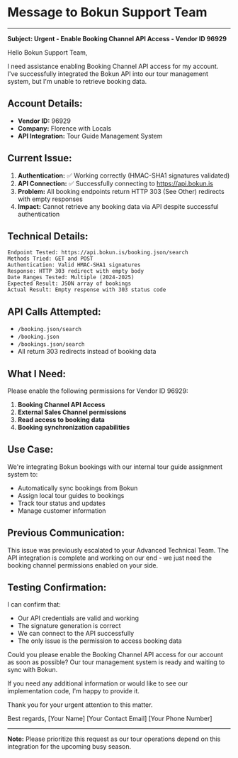 # Message to Bokun Support Team

---

**Subject: Urgent - Enable Booking Channel API Access - Vendor ID 96929**

Hello Bokun Support Team,

I need assistance enabling Booking Channel API access for my account. I've successfully integrated the Bokun API into our tour management system, but I'm unable to retrieve booking data.

## Account Details:
- **Vendor ID:** 96929
- **Company:** Florence with Locals
- **API Integration:** Tour Guide Management System

## Current Issue:
1. **Authentication:** ✅ Working correctly (HMAC-SHA1 signatures validated)
2. **API Connection:** ✅ Successfully connecting to https://api.bokun.is
3. **Problem:** All booking endpoints return HTTP 303 (See Other) redirects with empty responses
4. **Impact:** Cannot retrieve any booking data via API despite successful authentication

## Technical Details:
```
Endpoint Tested: https://api.bokun.is/booking.json/search
Methods Tried: GET and POST
Authentication: Valid HMAC-SHA1 signatures
Response: HTTP 303 redirect with empty body
Date Ranges Tested: Multiple (2024-2025)
Expected Result: JSON array of bookings
Actual Result: Empty response with 303 status code
```

## API Calls Attempted:
- `/booking.json/search`
- `/booking.json`
- `/bookings.json/search`
- All return 303 redirects instead of booking data

## What I Need:
Please enable the following permissions for Vendor ID 96929:
1. **Booking Channel API Access**
2. **External Sales Channel permissions**
3. **Read access to booking data**
4. **Booking synchronization capabilities**

## Use Case:
We're integrating Bokun bookings with our internal tour guide assignment system to:
- Automatically sync bookings from Bokun
- Assign local tour guides to bookings
- Track tour status and updates
- Manage customer information

## Previous Communication:
This issue was previously escalated to your Advanced Technical Team. The API integration is complete and working on our end - we just need the booking channel permissions enabled on your side.

## Testing Confirmation:
I can confirm that:
- Our API credentials are valid and working
- The signature generation is correct
- We can connect to the API successfully
- The only issue is the permission to access booking data

Could you please enable the Booking Channel API access for our account as soon as possible? Our tour management system is ready and waiting to sync with Bokun.

If you need any additional information or would like to see our implementation code, I'm happy to provide it.

Thank you for your urgent attention to this matter.

Best regards,
[Your Name]
[Your Contact Email]
[Your Phone Number]

---

**Note:** Please prioritize this request as our tour operations depend on this integration for the upcoming busy season.